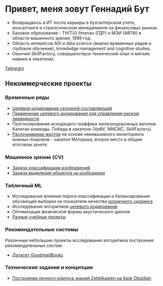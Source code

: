 # Привет, меня зовут Геннадий Бут 

- Возвращаюсь в ИТ после карьеры в бухгалтерском учете, консалтинге и стратегическом менеджменте на финансовых рынках. 
- Базовое образование - TH(TU) Ilmenau (ГДР) и МЭИ (АВТФ) в области машинного зрения, 1989 год. 
- Область интересов AGI и data science (анализ временных рядов и глубокое обучение), knowledge management and cognitive studies.  
- Окончил SkillFactory, совершенствую технический опыт и мягкие навыки в хакатонах. 

[Telegram](https://t.me/GennBooth)

## Некоммерческие проекты 

###  Временные ряды
- [Целевое кодирование сезонной составляющей](https://github.com/Genn007/Time_Series_Forecasting_Issues/blob/main/TargetEncoding_in_TS_Rus.ipynb)
- [Применение целевого кодирования для управления риском ликвидности](https://github.com/Genn007/Time_Series_Forecasting_Issues/blob/main/P10_v03.ipynb)
- Прогнозирование исходящего траффика железнодорожных вагонов. Капитан команды. Победа в хакатоне (УрФУ, МИСИС, SkillFactory)
- [Распознавание жестов](https://github.com/Genn007/OMG_Recognition) на основе неинвазивного мониторинга кожных покровов - хакатон Моторика, второе место в общем итоговом зачете. 

### Машинное зрение (CV)
- [Задача классификации изображений](https://github.com/Genn007/FvF_image_classification)
- [Задачи выделения объектов на изображеии](https://github.com/Genn007/CV_Segmentation_Detection/tree/main)

### Табличный ML
- Исследование влияния порога классификации и балансирования обучающей выборки на показатели качества [розничного скоринга](https://github.com/Genn007/P04_CreditScoring)
- Исследование алгоритмов [целевого кодирования](https://github.com/Genn007/P05_CarPrices)
- Оптимизация физической формы акустического диполя
- [Разные учебные проекты](https://github.com/Genn007/Genn007/blob/main/Misc_Ed_projects.md)

### Рекомендательные системы
Различные небольшие проекты исследования алгоритмов построения рекомендательных систем:
- [Датасет GoodreadBooks](https://github.com/Genn007/RecSystems/tree/main/GoodreadBooks)

### Технические задания и концепции
- [Построение личного корпуса знаний Zettelkasten на базе Obsidian](https://github.com/Genn007/Specs/blob/main/231202-Obsidian-Zettelkasten-Concept.md) 

<!--
**Genn007/Genn007** is a ✨ _special_ ✨ repository because its `README.md` (this file) appears on your GitHub profile.

Here are some ideas to get you started:

- 🔭 I’m currently working on ...
- 🌱 I’m currently learning ...
- 👯 I’m looking to collaborate on ...
- 🤔 I’m looking for help with ...
- 💬 Ask me about ...
- 📫 How to reach me: ...
- 😄 Pronouns: ...
- ⚡ Fun fact: ...
-->
